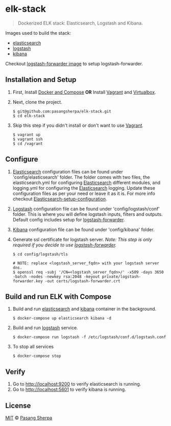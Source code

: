 # elk-stack

> Dockerized ELK stack: Elasticsearch, Logstash and Kibana.

Images used to build the stack:

* [elasticsearch](https://registry.hub.docker.com/_/elasticsearch/)
* [logstash](https://registry.hub.docker.com/u/library/logstash/)
* [kibana](https://registry.hub.docker.com/u/pasangsherpa/kibana/)

Checkout [logstash-forwarder image](https://registry.hub.docker.com/u/pasangsherpa/logstash-forwarder/) to setup logstash-forwarder.

## Installation and Setup

1. First, Install [Docker and Compose][1] **OR** Install [Vagrant][6] and [Virtualbox][7].

2. Next, clone the project.

	```
	$ git@github.com:pasangsherpa/elk-stack.git
	$ cd elk-stack
	```
	
3. Skip this step if you didn't install or don't want to use [Vagrant][6].
	
	```
	$ vagrant up
	$ vagrant ssh
	$ cd /vagrant
	```

## Configure 

1. [Elasticsearch][2] configuration files can be found under 'config/elasticsearch' folder. The folder comes with two files, the elasticsearch.yml for configuring [Elasticsearch][2] different modules, and logging.yml for configuring the [Elasticsearch][2] logging. Update these configuration files as per your need or leave it as it is. For more info checkout [Elasticsearch-setup-configuration](https://www.elastic.co/guide/en/elasticsearch/reference/current/setup-configuration.html).

2. [Logstash][3] configuration file can be found under 'config/logstash/conf' folder. This is where you will define logstash inputs, filters and outputs. Default config includes setup for [logstash-forwarder][5].

3. [Kibana][4] configuration file can be found under 'config/kibana' folder.

4. Generate ssl certificate for logstash server. *Note: This step is only required if you decide to use [logstash-forwarder][5].*
	
	```
	$ cd config/logstash/tls
	
	# NOTE: replace <logstash_server_fqdn> with your logstash server dns.
	$ openssl req -subj '/CN=<logstash_server_fqdn>/' -x509 -days 3650 -batch -nodes -newkey rsa:2048 -keyout private/logstash-forwarder.key -out certs/logstash-forwarder.crt
	```

## Build and run ELK with Compose

1. Build and run [elasticsearch][2] and [kibana][4] container in the background.

	```
	$ docker-compose up elasticsearch kibana -d
	```

2. Build and run [logstash][3] service.

	```
	$ docker-compose run logstash -f /etc/logstash/conf.d/logstash.conf
	```

3. To stop all services

	```
	$ docker-compose stop
	```
	

## Verify
1. Go to [http://localhost:9200](http://localhost:9200) to verify elasticsearch is running.
2. Go to [http://localhost:5601](http://localhost:5601) to verify kibana is running.


## License

[MIT](http://opensource.org/licenses/MIT) © [Pasang Sherpa](https://github.com/pasangsherpa)

[1]: https://docs.docker.com/compose/install/
[2]: https://www.elastic.co/products/elasticsearch
[3]: https://www.elastic.co/products/logstash
[4]: https://www.elastic.co/products/kibana
[5]: https://www.elastic.co/guide/en/logstash/current/plugins-inputs-lumberjack.html
[6]: http://www.vagrantup.com/downloads.html
[7]: https://www.virtualbox.org/wiki/Downloads